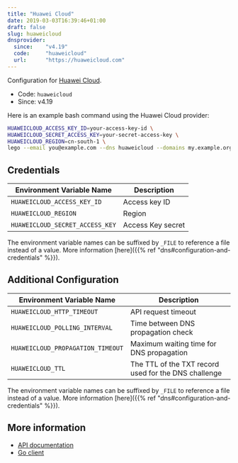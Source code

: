 ```yaml
---
title: "Huawei Cloud"
date: 2019-03-03T16:39:46+01:00
draft: false
slug: huaweicloud
dnsprovider:
  since:    "v4.19"
  code:     "huaweicloud"
  url:      "https://huaweicloud.com"
---
```


<!-- THIS DOCUMENTATION IS AUTO-GENERATED. PLEASE DO NOT EDIT. -->
<!-- providers/dns/huaweicloud/huaweicloud.toml -->
<!-- THIS DOCUMENTATION IS AUTO-GENERATED. PLEASE DO NOT EDIT. -->


Configuration for [Huawei Cloud](https://huaweicloud.com).


<!--more-->

- Code: `huaweicloud`
- Since: v4.19


Here is an example bash command using the Huawei Cloud provider:

```bash
HUAWEICLOUD_ACCESS_KEY_ID=your-access-key-id \
HUAWEICLOUD_SECRET_ACCESS_KEY=your-secret-access-key \
HUAWEICLOUD_REGION=cn-south-1 \
lego --email you@example.com --dns huaweicloud --domains my.example.org run
```




## Credentials

| Environment Variable Name | Description |
|-----------------------|-------------|
| `HUAWEICLOUD_ACCESS_KEY_ID` | Access key ID |
| `HUAWEICLOUD_REGION` | Region |
| `HUAWEICLOUD_SECRET_ACCESS_KEY` | Access Key secret |

The environment variable names can be suffixed by `_FILE` to reference a file instead of a value.
More information [here]({{% ref "dns#configuration-and-credentials" %}}).


## Additional Configuration

| Environment Variable Name | Description |
|--------------------------------|-------------|
| `HUAWEICLOUD_HTTP_TIMEOUT` | API request timeout |
| `HUAWEICLOUD_POLLING_INTERVAL` | Time between DNS propagation check |
| `HUAWEICLOUD_PROPAGATION_TIMEOUT` | Maximum waiting time for DNS propagation |
| `HUAWEICLOUD_TTL` | The TTL of the TXT record used for the DNS challenge |

The environment variable names can be suffixed by `_FILE` to reference a file instead of a value.
More information [here]({{% ref "dns#configuration-and-credentials" %}}).




## More information

- [API documentation](https://console-intl.huaweicloud.com/apiexplorer/#/openapi/DNS/doc?locale=en-us)
- [Go client](https://github.com/huaweicloud/huaweicloud-sdk-go-v3)

<!-- THIS DOCUMENTATION IS AUTO-GENERATED. PLEASE DO NOT EDIT. -->
<!-- providers/dns/huaweicloud/huaweicloud.toml -->
<!-- THIS DOCUMENTATION IS AUTO-GENERATED. PLEASE DO NOT EDIT. -->
